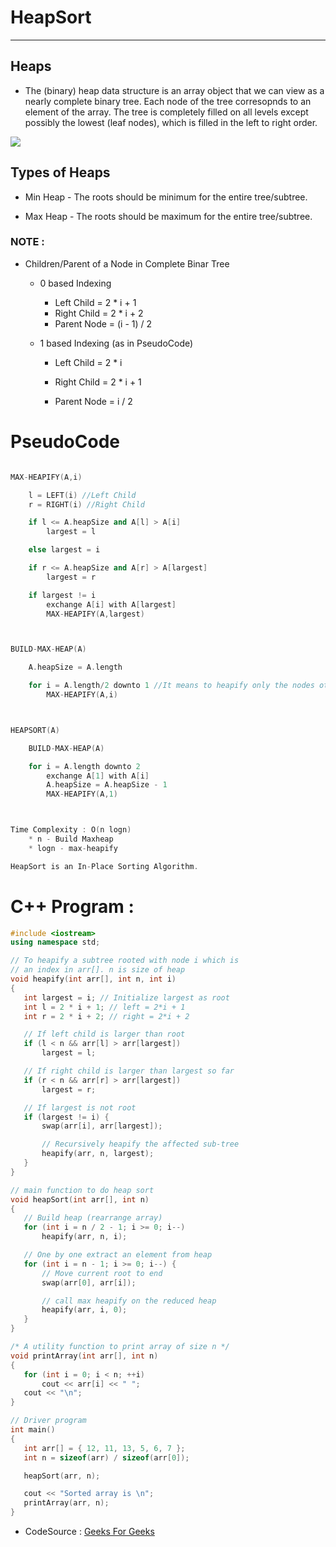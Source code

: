 # HeapSort

---

## Heaps

- The (binary) heap data structure is an array object that we can view as a nearly complete binary tree. Each node of the tree corresopnds to an element of the array. The tree is completely filled on all levels except possibly the lowest (leaf nodes), which is filled in the left to right order.

![](https://i.ibb.co/fSPfsdr/Annotation-2021-05-24-054223.png)

## Types of Heaps

- Min Heap - The roots should be minimum for the entire tree/subtree.

- Max Heap - The roots should be maximum for the entire tree/subtree.

### NOTE :

- Children/Parent of a Node in Complete Binar Tree

  - 0 based Indexing

    - Left Child = 2 \* i + 1
    - Right Child = 2 \* i + 2
    - Parent Node = (i - 1) / 2

  - 1 based Indexing (as in PseudoCode)

    - Left Child = 2 \* i
    - Right Child = 2 \* i + 1

    - Parent Node = i / 2

# PseudoCode

```cpp

MAX-HEAPIFY(A,i)

    l = LEFT(i) //Left Child
    r = RIGHT(i) //Right Child

    if l <= A.heapSize and A[l] > A[i]
        largest = l

    else largest = i

    if r <= A.heapSize and A[r] > A[largest]
        largest = r

    if largest != i
        exchange A[i] with A[largest]
        MAX-HEAPIFY(A,largest)



BUILD-MAX-HEAP(A)

    A.heapSize = A.length

    for i = A.length/2 downto 1 //It means to heapify only the nodes other than the leaf nodes
        MAX-HEAPIFY(A,i)



HEAPSORT(A)

    BUILD-MAX-HEAP(A)

    for i = A.length downto 2
        exchange A[1] with A[i]
        A.heapSize = A.heapSize - 1
        MAX-HEAPIFY(A,1)



Time Complexity : O(n logn)
    * n - Build Maxheap
    * logn - max-heapify

HeapSort is an In-Place Sorting Algorithm.

```

# C++ Program :

```cpp
#include <iostream>
using namespace std;

// To heapify a subtree rooted with node i which is
// an index in arr[]. n is size of heap
void heapify(int arr[], int n, int i)
{
   int largest = i; // Initialize largest as root
   int l = 2 * i + 1; // left = 2*i + 1
   int r = 2 * i + 2; // right = 2*i + 2

   // If left child is larger than root
   if (l < n && arr[l] > arr[largest])
       largest = l;

   // If right child is larger than largest so far
   if (r < n && arr[r] > arr[largest])
       largest = r;

   // If largest is not root
   if (largest != i) {
       swap(arr[i], arr[largest]);

       // Recursively heapify the affected sub-tree
       heapify(arr, n, largest);
   }
}

// main function to do heap sort
void heapSort(int arr[], int n)
{
   // Build heap (rearrange array)
   for (int i = n / 2 - 1; i >= 0; i--)
       heapify(arr, n, i);

   // One by one extract an element from heap
   for (int i = n - 1; i >= 0; i--) {
       // Move current root to end
       swap(arr[0], arr[i]);

       // call max heapify on the reduced heap
       heapify(arr, i, 0);
   }
}

/* A utility function to print array of size n */
void printArray(int arr[], int n)
{
   for (int i = 0; i < n; ++i)
       cout << arr[i] << " ";
   cout << "\n";
}

// Driver program
int main()
{
   int arr[] = { 12, 11, 13, 5, 6, 7 };
   int n = sizeof(arr) / sizeof(arr[0]);

   heapSort(arr, n);

   cout << "Sorted array is \n";
   printArray(arr, n);
}
```

- CodeSource : [Geeks For Geeks](https://www.geeksforgeeks.org/cpp-program-for-heap-sort/)
